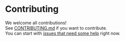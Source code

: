 # Contributing

We welcome all contributions!  
See [CONTRIBUTING.md](https://github.com/Uma-Tech/parrot/blob/develop/CONTRIBUTING.md)
if you want to contribute.  
You can start with [issues that need some help](https://github.com/Uma-Tech/parrot/issues)
right now.
